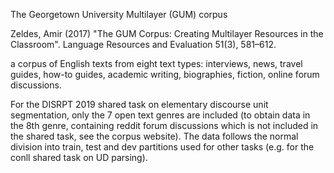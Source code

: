 The Georgetown University Multilayer (GUM) corpus

Zeldes, Amir (2017) "The GUM Corpus: Creating Multilayer Resources in the Classroom". Language Resources and Evaluation 51(3), 581–612.


a corpus of English texts from eight text types: interviews, news, travel guides, how-to guides, academic writing, biographies, fiction, online forum discussions.

For the DISRPT 2019 shared task on elementary discourse unit segmentation, only the 7 open text genres are included (to obtain data in the 8th genre, containing reddit forum discussions which is not included in the shared task, see the corpus website). The data follows the normal division into train, test and dev partitions used for other tasks (e.g. for the conll shared task on UD parsing).  

